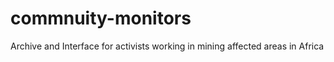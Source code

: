 # commnuity-monitors
Archive and Interface for activists working in mining affected areas in Africa
